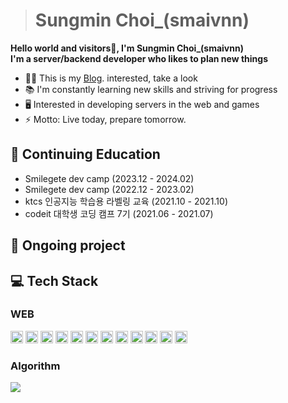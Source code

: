 ># Sungmin Choi_(smaivnn)
**Hello world and visitors👋, I'm Sungmin Choi_(smaivnn)**<br/>
**I'm a server/backend developer who likes to plan new things**

- ✍🏻 This is my  [Blog](https://smaivnn.tistory.com). interested, take a look
- 📚 I'm constantly learning new skills and striving for progress
- 🖥️ Interested in developing servers in the web and games
- ⚡ Motto: Live today, prepare tomorrow.

## 💼 Continuing Education
- Smilegete dev camp (2023.12 - 2024.02)
- Smilegete dev camp (2022.12 - 2023.02)
- ktcs 인공지능 학습용 라벨링 교육 (2021.10 - 2021.10)
- codeit 대학생 코딩 캠프 7기 (2021.06 - 2021.07)

## 📌 Ongoing project


## 💻 Tech Stack
### WEB
<img src="https://img.shields.io/badge/HTML5-E34F26?style=flat-square&logo=HTML5&logoColor=white"  height="20"/></a>
<img src="https://img.shields.io/badge/CSS3-1572B6?style=flat-square&logo=CSS3&logoColor=white" height="20"/></a>
<img src="https://img.shields.io/badge/JavaScript-F7DF1E?style=flat-square&logo=JavaScript&logoColor=white" height="20"/></a>
<img src="https://img.shields.io/badge/TypeScript-007acc?style=flat-square&logo=TypeScript&logoColor=white" height="20"/></a>
<img src="https://img.shields.io/badge/React-61DAFB?style=flat-square&logo=React&logoColor=white" height="20"/></a>
<img src="https://img.shields.io/badge/Next.js-000000?style=flat-square&logo=Next.js&logoColor=white" height="20"/></a>
<img src="https://img.shields.io/badge/Node.js-339933?style=flat-square&logo=Node.js&logoColor=white" height="20"/></a>
<img src="https://img.shields.io/badge/express-000000?style=flat-square&logo=express&logoColor=white" height="20"/></a>
<img src="https://img.shields.io/badge/nestjs-E0234E?style=for-the-badge&logo=nestjs&logoColor=white" height="20"/></a>
<img src="https://img.shields.io/badge/MongoDB-47A248?style=flat-square&logo=MongoDB&logoColor=white" height="20"/></a>
<img src="https://img.shields.io/badge/MySQL-00758f?style=flat-square&logo=MySQL&logoColor=white" height="20"/></a>
<img src="https://img.shields.io/badge/postgresql-4169e1?style=for-the-badge&logo=postgresql&logoColor=white" height="20"/></a>

### Algorithm
<img src="https://img.shields.io/badge/Phyton-306998?style=flat-square&logo=Python&logoColor=white"/></a>

<!---
smaivnn/smaivnn is a ✨ special ✨ repository because its `README.md` (this file) appears on your GitHub profile.
You can click the Preview link to take a look at your changes.
--->
